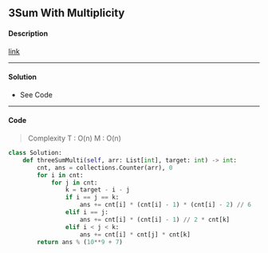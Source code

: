 ## 3Sum With Multiplicity

#### Description

[link](https://leetcode.com/problems/3sum-with-multiplicity/)

---

#### Solution

- See Code

---

#### Code

> Complexity T : O(n) M : O(n)

```python
class Solution:
    def threeSumMulti(self, arr: List[int], target: int) -> int:
        cnt, ans = collections.Counter(arr), 0
        for i in cnt:
            for j in cnt:
                k = target - i - j
                if i == j == k:
                    ans += cnt[i] * (cnt[i] - 1) * (cnt[i] - 2) // 6
                elif i == j:
                    ans += cnt[i] * (cnt[i] - 1) // 2 * cnt[k]
                elif i < j < k:
                    ans += cnt[i] * cnt[j] * cnt[k]
        return ans % (10**9 + 7)
```
